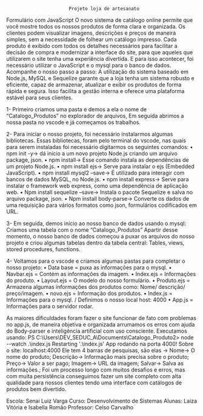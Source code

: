                            Projeto loja de artesanato
Formulário com JavaScript 
O novo sistema de catálogo online permite que você mostre todos os nossos produtos de forma clara e organizada. Os clientes podem visualizar imagens, descrições e preços de maneira simples, sem a necessidade de folhear um catálogo impresso. Cada produto é exibido com todos os detalhes necessários para facilitar a decisão de compra e modernizar a interface do site, para que aqueles que utilizarem o site tenha uma experiência divertida. E para isso acontecer, foi necessário utilizar o JavaScript e o mysql para o banco de dados. 
Acompanhe o nosso passo a passo: 
A utilização do sistema baseado em Node.js, MySQL e Sequelize garante que a loja tenha um sistema robusto e eficiente, capaz de armazenar, atualizar e exibir os produtos de forma rápida e segura. Isso facilita a gestão interna e oferece uma plataforma estável para seus clientes.

1-	Primeiro criamos uma pasta e demos a ela o nome de “Catalogo_Produtos” no explorador de arquivos, Em seguida abrimos a nossa pasta no vscode e já começamos os trabalhos. 

2-	Para iniciar o nosso projeto, foi necessário instalarmos algumas bibliotecas. Essas bibliotecas, foram pelo terminal do vscode, nas quais para serem instaladas foi necessário digitarmos os seguintes comandos:
•	npm init -y-> dá início a um novo projeto Node.js criando um arquivo package, json.
•	npm install-> Esse comando instala as dependências de um projeto Node.js.
•	npm install ejs-> Serve para instalar o ejs (Embedded JavaScript).
•	npm install mysql2 –save-> É utilizado para interagir com bancos de dados MySQL, no Node.js.
•	npm install express-> Serve para instalar o framework web express, como uma dependência de aplicação web.
•	Npm install sequelize –save-> Instala o pacote Sequelize e salva no arquivo package, json.
•	Npm install body-parse-> Converte os dados de uma requisição para vários formatos como json, formulários codificados em URL. 

3-	Em seguida, demos início ao nosso banco de dados usando o mysql: Criamos uma tabela com o nome “Catalogo_Produtos” Apartir desse momento, o nosso banco de dados começou a puxar os arquivos do nosso projeto e criou algumas tabelas dentro da tabela central: Tables, views, stored procedures, functions.

4-	Voltamos para o vscode e criamos algumas pastas para completar o nosso projeto:
•	Data base = puxa as informações para o mysql. 
•	Navbar.ejs = Contém as informações da imagem. 
•	Index.ejs = Informações do produto.
•	 Layout.ejs = O modelo do nosso formulário.
•	 Produto.ejs = Armazena algumas informações dos produtos como: Nome/ descrição/ preço/imagem. 
•	novo.ejs = Informação dos produtos. 
•	Index.js = Informações para o mysql. / Definimos o nosso local host: 4000
•	App.js = Informações para o servidor rodar. 

As maiores dificuldades foram fazer o site funcionar de fato com problemas no app.js, de maneira objetiva e organizada arrumamos os erros com ajuda do Body-parser e inteligência artificial com uso consciente. Executamos usando:
PS C:\Users\DEV_SEDUC_A\Documents\Catalogo_Produto2> node --watch .\index.js 
Restarting '.\\index.js'
App rodando na porta 4000! 
Sobre o site: 
localhost:4000
Ele tem 4 barras de pesquisas, são elas -> 
Nome-> O nome do produto;
Descrição-> Informação mais precisa sobre o produto;
 Preço-> Valor a ser pago;
 Imagem-> URL da imagem;
Salvar-> Salva as informações.;
Foi um processo longo com muitos desafios e erros, mas com muita persistência conseguimos fazer um site completo com alta qualidade para nossos clientes tendo uma interface com catálogos de produtos bem divertido.

Escola: Senai Luiz Varga
Curso: Desenvolvimento de Sistemas 
Alunas: Laiza Vitória e Isabella Romão
Professor: Celso Carvalho

